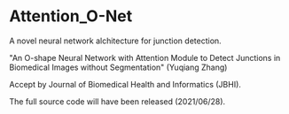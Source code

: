 # Attention_O-Net
A novel neural network alchitecture for junction detection.

"An O-shape Neural Network with Attention Module to Detect Junctions in Biomedical Images without Segmentation"
(Yuqiang Zhang)

Accept by Journal of Biomedical Health and Informatics (JBHI).

The full source code will have been released (2021/06/28).
